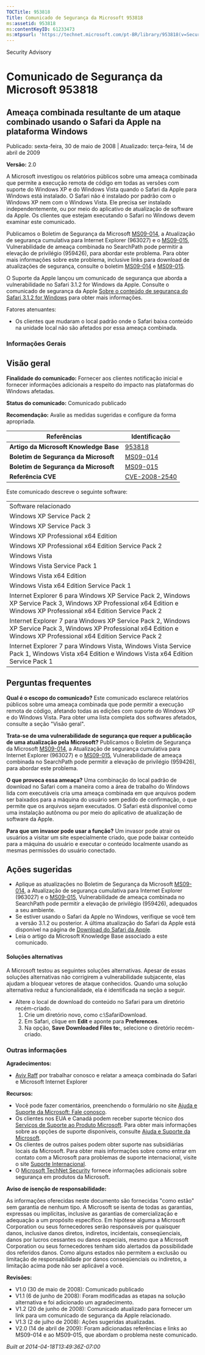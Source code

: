 ```yaml
---
TOCTitle: 953818
Title: Comunicado de Segurança da Microsoft 953818
ms:assetid: 953818
ms:contentKeyID: 61233473
ms:mtpsurl: 'https://technet.microsoft.com/pt-BR/library/953818(v=Security.10)'
---
```


Security Advisory

Comunicado de Segurança da Microsoft 953818
===========================================

Ameaça combinada resultante de um ataque combinado usando o Safari da Apple na plataforma Windows
-------------------------------------------------------------------------------------------------

Publicado: sexta-feira, 30 de maio de 2008 | Atualizado: terça-feira, 14 de abril de 2009

**Versão:** 2.0

A Microsoft investigou os relatórios públicos sobre uma ameaça combinada que permite a execução remota de código em todas as versões com suporte do Windows XP e do Windows Vista quando o Safari da Apple para Windows está instalado. O Safari não é instalado por padrão com o Windows XP nem com o Windows Vista. Ele precisa ser instalado independentemente, ou por meio do aplicativo de atualização de software da Apple. Os clientes que estejam executando o Safari no Windows devem examinar este comunicado.

Publicamos o Boletim de Segurança da Microsoft [MS09-014](http://technet.microsoft.com/security/bulletin/ms09-014), a Atualização de segurança cumulativa para Internet Explorer (963027) e o [MS09-015](http://technet.microsoft.com/security/bulletin/ms09-015), Vulnerabilidade de ameaça combinada no SearchPath pode permitir a elevação de privilégio (959426), para abordar este problema. Para obter mais informações sobre este problema, inclusive links para download de atualizações de segurança, consulte o boletim [MS09-014](http://technet.microsoft.com/security/bulletin/ms09-014) e [MS09-015](http://technet.microsoft.com/security/bulletin/ms09-015).

O Suporte da Apple lançou um comunicado de segurança que aborda a vulnerabilidade no Safari 3.1.2 for Windows da Apple. Consulte o comunicado de segurança da Apple [Sobre o conteúdo de segurança do Safari 3.1.2 for Windows](http://support.apple.com/kb/ht2092) para obter mais informações.

Fatores atenuantes:

-   Os clientes que mudaram o local padrão onde o Safari baixa conteúdo na unidade local não são afetados por essa ameaça combinada.

### Informações Gerais

Visão geral
-----------

<span></span>
**Finalidade do comunicado:** Fornecer aos clientes notificação inicial e fornecer informações adicionais a respeito do impacto nas plataformas do Windows afetadas.

**Status do comunicado:** Comunicado publicado

**Recomendação:** Avalie as medidas sugeridas e configure da forma apropriada.

| Referências                            | Identificação                                                                    |
|----------------------------------------|----------------------------------------------------------------------------------|
| **Artigo da Microsoft Knowledge Base** | [953818](http://support.microsoft.com/kb/953818)                                 |
| **Boletim de Segurança da Microsoft**  | [MS09-014](http://technet.microsoft.com/security/bulletin/ms09-014)              |
| **Boletim de Segurança da Microsoft**  | [MS09-015](http://technet.microsoft.com/security/bulletin/ms09-015)              |
| **Referência CVE**                     | [CVE-2008-2540](http://www.cve.mitre.org/cgi-bin/cvename.cgi?name=cve-2008-2540) |

Este comunicado descreve o seguinte software:

|                                                                                                                                                                         |
|-------------------------------------------------------------------------------------------------------------------------------------------------------------------------|
| Software relacionado                                                                                                                                                    |
| Windows XP Service Pack 2                                                                                                                                               |
| Windows XP Service Pack 3                                                                                                                                               |
| Windows XP Professional x64 Edition                                                                                                                                     |
| Windows XP Professional x64 Edition Service Pack 2                                                                                                                      |
| Windows Vista                                                                                                                                                           |
| Windows Vista Service Pack 1                                                                                                                                            |
| Windows Vista x64 Edition                                                                                                                                               |
| Windows Vista x64 Edition Service Pack 1                                                                                                                                |
| Internet Explorer 6 para Windows XP Service Pack 2, Windows XP Service Pack 3, Windows XP Professional x64 Edition e Windows XP Professional x64 Edition Service Pack 2 |
| Internet Explorer 7 para Windows XP Service Pack 2, Windows XP Service Pack 3, Windows XP Professional x64 Edition e Windows XP Professional x64 Edition Service Pack 2 |
| Internet Explorer 7 para Windows Vista, Windows Vista Service Pack 1, Windows Vista x64 Edition e Windows Vista x64 Edition Service Pack 1                              |

Perguntas frequentes
--------------------

<span></span>
**Qual é o escopo do comunicado?**
Este comunicado esclarece relatórios públicos sobre uma ameaça combinada que pode permitir a execução remota de código, afetando todas as edições com suporte do Windows XP e do Windows Vista. Para obter uma lista completa dos softwares afetados, consulte a seção "Visão geral".

**Trata-se de uma vulnerabilidade de segurança que requer a publicação de uma atualização pela Microsoft?**
Publicamos o Boletim de Segurança da Microsoft [MS09-014](http://technet.microsoft.com/security/bulletin/ms09-014), a Atualização de segurança cumulativa para Internet Explorer (963027) e o [MS09-015](http://technet.microsoft.com/security/bulletin/ms09-015), Vulnerabilidade de ameaça combinada no SearchPath pode permitir a elevação de privilégio (959426), para abordar este problema.

**O que provoca essa ameaça?**
Uma combinação do local padrão de download no Safari com a maneira como a área de trabalho do Windows lida com executáveis cria uma ameaça combinada em que arquivos podem ser baixados para a máquina do usuário sem pedido de confirmação, o que permite que os arquivos sejam executados. O Safari está disponível como uma instalação autônoma ou por meio do aplicativo de atualização de software da Apple.

**Para que um invasor pode usar a função?**
Um invasor pode atrair os usuários a visitar um site especialmente criado, que pode baixar conteúdo para a máquina do usuário e executar o conteúdo localmente usando as mesmas permissões do usuário conectado.

Ações sugeridas
---------------

<span></span>
-   Aplique as atualizações no Boletim de Segurança da Microsoft [MS09-014](http://technet.microsoft.com/security/bulletin/ms09-014), a Atualização de segurança cumulativa para Internet Explorer (963027) e o [MS09-015](http://technet.microsoft.com/security/bulletin/ms09-015), Vulnerabilidade de ameaça combinada no SearchPath pode permitir a elevação de privilégio (959426), adequados a seu ambiente.
-   Se estiver usando o Safari da Apple no Windows, verifique se você tem a versão 3.1.2 ou posterior. A última atualização do Safari da Apple está disponível na página de [Download do Safari da Apple](http://www.apple.com/safari/download/).
-   Leia o artigo da Microsoft Knowledge Base associado a este comunicado.

#### Soluções alternativas

A Microsoft testou as seguintes soluções alternativas. Apesar de essas soluções alternativas não corrigirem a vulnerabilidade subjacente, elas ajudam a bloquear vetores de ataque conhecidos. Quando uma solução alternativa reduz a funcionalidade, ela é identificada na seção a seguir.

-   Altere o local de download do conteúdo no Safari para um diretório recém-criado.
    1.  Crie um diretório novo, como c:\\SafariDownload.
    2.  Em Safari, clique em **Edit** e aponte para **Preferences**.
    3.  Na opção, **Save Downloaded Files to:**, selecione o diretório recém-criado.

### Outras informações

**Agradecimentos:**

-   [Aviv Raff](http://aviv.raffon.net/) por trabalhar conosco e relatar a ameaça combinada do Safari e Microsoft Internet Explorer

**Recursos:**

-   Você pode fazer comentários, preenchendo o formulário no site [Ajuda e Suporte da Microsoft: Fale conosco](https://support.microsoft.com/common/survey.aspx?scid=sw;en;1257&amp;showpage=1&amp;ws=technet&amp;sd=tech).
-   Os clientes nos EUA e Canadá podem receber suporte técnico dos [Serviços de Suporte ao Produto Microsoft](http://go.microsoft.com/fwlink/?linkid=21131). Para obter mais informações sobre as opções de suporte disponíveis, consulte [Ajuda e Suporte da Microsoft](http://support.microsoft.com/?ln=pt-br).
-   Os clientes de outros países podem obter suporte nas subsidiárias locais da Microsoft. Para obter mais informações sobre como entrar em contato com a Microsoft para problemas de suporte internacional, visite o site [Suporte Internacional](http://go.microsoft.com/fwlink/?linkid=21155).
-   O [Microsoft TechNet Security](http://go.microsoft.com/fwlink/?linkid=21132) fornece informações adicionais sobre segurança em produtos da Microsoft.

**Aviso de isenção de responsabilidade:**

As informações oferecidas neste documento são fornecidas "como estão" sem garantia de nenhum tipo. A Microsoft se isenta de todas as garantias, expressas ou implícitas, inclusive as garantias de comercialização e adequação a um propósito específico. Em hipótese alguma a Microsoft Corporation ou seus fornecedores serão responsáveis por quaisquer danos, inclusive danos diretos, indiretos, incidentais, conseqüenciais, danos por lucros cessantes ou danos especiais, mesmo que a Microsoft Corporation ou seus fornecedores tenham sido alertados da possibilidade dos referidos danos. Como alguns estados não permitem a exclusão ou limitação de responsabilidade por danos conseqüenciais ou indiretos, a limitação acima pode não ser aplicável a você.

**Revisões:**

-   V1.0 (30 de maio de 2008): Comunicado publicado
-   V1.1 (6 de junho de 2008): Foram modificadas as etapas na solução alternativa e foi adicionado um agradecimento.
-   V1.2 (20 de junho de 2008): Comunicado atualizado para fornecer um link para um comunicado de segurança da Apple relacionado.
-   V1.3 (2 de julho de 2008): Ações sugeridas atualizadas.
-   V2.0 (14 de abril de 2009): Foram adicionadas referências e links ao MS09-014 e ao MS09-015, que abordam o problema neste comunicado.

*Built at 2014-04-18T13:49:36Z-07:00*
